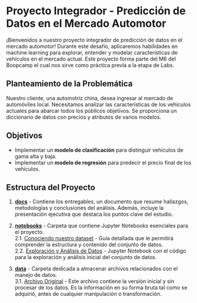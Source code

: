 # Proyecto Integrador - Predicción de Datos en el Mercado Automotor

¡Bienvenidos a nuestro proyecto integrador de predicción de datos en el mercado automotor! Durante este desafío, aplicaremos habilidades en machine learning para explorar, entender y modelar características de vehículos en el mercado actual. Este proyecto forma parte del M6 del Boopcamp el cual nos sirve como práctica previa a la etapa de Labs.

## Planteamiento de la Problemática
Nuestro cliente, una automotriz china, desea ingresar al mercado de automóviles local. Necesitamos analizar las características de los vehículos actuales para abarcar todos los públicos objetivos. Se proporciona un diccionario de datos con precios y atributos de varios modelos.

## Objetivos
- Implementar un **modelo de clasificación** para distinguir vehículos de gama alta y baja.<br />
- Implementar un **modelo de regresión** para predecir el precio final de los vehículos.

## Estructura del Proyecto
1. [**docs**](docs/) - Contiene los entregables, un documento que resume hallazgos, metodologías y conclusiones del análisis. Además, incluye la presentación ejecutiva que destaca los puntos clave del estudio.<br />

2. [**notebooks**](notebooks/) - Carpeta que contiene Jupyter Notebooks esenciales para el proyecto.<br />
2.1. [Conociendo nuestro dataset](notebooks/diccionario-datos.jpg) - Guía detallada que le permitirá comprender la estructura y contenido del conjunto de datos.<br />
2.2. [Exploración y Análisis de Datos](notebooks/exploración-y-análisis-de-datos.ipynb) - Jupyter Notebook con el código para la exploración y análisis inicial del conjunto de datos.<br />

3. [**data**](data/) - Carpeta dedicada a almacenar archivos relacionados con el manejo de datos.<br />
3.1. [Archivo Original](data/original_dataset.csv) - Este archivo contiene la versión inicial y sin procesar de los datos. Es la información en su forma bruta tal como se adquirió, antes de cualquier manipulación o transformación.<br />
<br />


